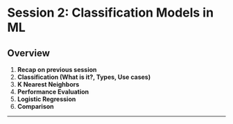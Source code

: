 # Session 2: Classification Models in ML

## Overview
1. **Recap on previous session**
2. **Classification (What is it?, Types, Use cases)**
3. **K Nearest Neighbors**
4. **Performance Evaluation**
5. **Logistic Regression**
6. **Comparison**

---